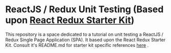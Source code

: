 # ReactJS / Redux Unit Testing (Based upon [React Redux Starter Kit](./ReactReduxStarterKitREADME.md))

This repository is a space dedicated to a tutorial on unit testing a ReactJS / Redux Single Page Application (SPA).  It based upon the React Redux Starter Kit.  Consult it's README.md for starter kit specific references [here](./ReactReduxStarterKitREADME.md) .
